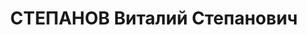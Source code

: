 ---
title: СТЕПАНОВ Виталий Степанович
description: 'Род. в 1896, г. Санкт-Петербург, из рабочих., обр.: начальное. Проживал:
  Красноярский кр., Енисейский р-н, пос. Ярцево. Ссыльный

  Арестован 10.11.1936. Обв. по ст. 58-8, 58-11 УК РСФСР. Приговор: ВК ВС СССР, 19.04.1937
  – ВМН. Расстрелян 19.04.1937, в г. Красноярске.

  Реабилитирован Прокуратурой Красноярского края 22.12.1997'
---